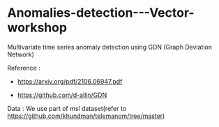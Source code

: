 # Anomalies-detection---Vector-workshop
Multivariate time series anomaly detection using GDN (Graph Deviation Network)

Reference : 
- https://arxiv.org/pdf/2106.06947.pdf

- https://github.com/d-ailin/GDN

Data : We use part of msl dataset(refer to https://github.com/khundman/telemanom/tree/master)
